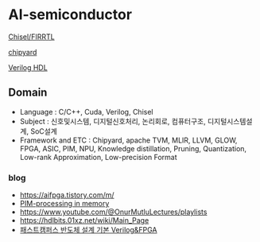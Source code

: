 # AI-semiconductor
 
[Chisel/FIRRTL](https://www.chisel-lang.org/)

[chipyard](https://chipyard.readthedocs.io/en/stable/)

[Verilog HDL]()



## Domain
- Language : C/C++, Cuda, Verilog, Chisel
- Subject : 신호및시스템, 디지털신호처리, 논리회로, 컴퓨터구조, 디지털시스템설계, SoC설계
- Framework and ETC : Chipyard, apache TVM, MLIR, LLVM, GLOW, FPGA, ASIC, PIM, NPU, Knowledge distillation, Pruning, Quantization, Low-rank Approximation, Low-precision Format

### blog
- https://aifpga.tistory.com/m/
- [PIM-processing in memory](https://www.upmem.com/ressources/)
- https://www.youtube.com/@OnurMutluLectures/playlists
- https://hdlbits.01xz.net/wiki/Main_Page
- [패스트캠퍼스 반도체 설계 기본 Verilog&FPGA](https://fastcampus.co.kr/data_online_verilog)
